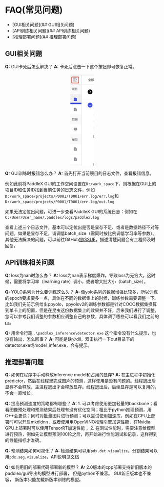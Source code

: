 # FAQ(常见问题)

- [GUI相关问题](## GUI相关问题)
- [API训练相关问题](## API训练相关问题)
- [推理部署问题](## 推理部署问题)

## GUI相关问题
**Q:**  GUI卡死后怎么解决？
**A:**  卡死后点击一下这个按钮即可恢复正常。
<p align="center">
  <img src="./images/FAQ1.png"  alt="QR" align="middle" />
</p>

**Q:**  GUI训练时报错怎么办？
**A:**  首先打开当前项目的日志文件，查看报错信息。

例如此前将PaddleX GUI的工作空间设置在`D:/work_space`下，则根据在GUI上的项目ID和任务ID找到当前任务的日志文件，例如`D:/work_space/projects/P0001/T0001/err.log/err.log`和`D:/work_space/projects/P0001/T0001/err.log/out.log`

如果无法定位出问题，可进一步查看PaddleX GUI的系统日志：例如在`C:/User/User_name/.paddlex/logs/paddlex.log`

查看上述三个日志文件，基本可以定位出是否是显存不足、或者是数据路径不对等问题。如果是显存不足，请调低batch_size（需同时按比例调低学习率等参数）。其他无法解决的问题，可以前往GitHub[提ISSUE](https://github.com/PaddlePaddle/PaddleX/issues)，描述清楚问题会有工程师及时回复。

## API训练相关问题
**Q:**  loss为nan时怎么办？
**A:**  loss为nan表示梯度爆炸，导致loss为无穷大。这时候，需要将学习率（learning rate）调小，或者增大批大小（batch_size）。

**Q:**  YOLO系列为什么要训练这么久？
**A:**  像yolo系列的数据增强比较多，所以训练的epoch要求要多一点，具体在不同的数据集上的时候，训练参数需要调整一下。比如我们先前示例给出ppyolo，ppyolov2的训练参数都是针对COCO数据集换算到单卡上的配置，但是在昆虫这份数据集上的效果并不好，后来我们进行了调整，您可以参考我们调整的参数相应调整自己的参数，具体调了哪些可以看我们之前的[pr](https://github.com/PaddlePaddle/PaddleX/pull/853/files)。

**Q:**  用命令行跑 `.\paddlex_inference\detector.exe` 这个指令没有什么提示，也没有输出，怎么回事？
**A:**  可能是缺少dll，双击执行一下out目录下的detector.exe或model_infer.exe，会有提示。

## 推理部署问题
**Q:**  如何在程序中手动释放inference model和占用的显存?
**A:**  在主进程中初始化predictor，然后在线程里完成图片的预测，这样使用是没有问题的。线程退出后显存不会释放，主进程退出才会释放显存。线程退出后，后续显存是可以复用的，不会一直增长。

**Q:**  提高预测速度的策略都有哪些？
**A:**  1. 可以考虑使用更加轻量的backbone；看看图像预处理和预测结果后处理有没有优化空间；相比于python推理预测，用C++会更快；同时对批量图片进行预测；可以尝试使用加速库，例如在CPU上部署时可以开启mkdldnn，或者使用用OpenVINO推理引擎加速性能，在Nvidia GPU上部署时可以使用TensorRT加速性能；
2. 在测试性能时，需要注意给模型进行预热，例如先让模型预测100轮之后，再开始进行性能测试和记录，这样得到的性能指标才准确。

**Q:**  预测结果如何可视化？
**A:**  检测结果可以用`pdx.det.visualize`，分割结果可以用`pdx.seg.visualize`，API说明见[文档](https://github.com/PaddlePaddle/PaddleX/blob/develop/docs/apis/prediction.md)

**Q:**  如何用旧的部署代码部署新的模型？
**A:**  2.0版本的cpp部署支持新旧版本的paddlex/gui导出的模型进行部署， 但是python不兼容。 GUI新旧版本也不兼容， 新版本只能加载新版本训练的模型。
